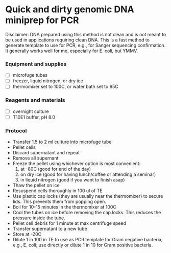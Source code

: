 # Quick and dirty genomic DNA miniprep for PCR

Disclaimer: DNA prepared using this method is not clean and is not meant to be used in applications requiring clean DNA. This is a fast method to generate template to use for PCR, e.g., for Sanger sequencing confirmation. It generally works well for me, especially for E. coli, but YMMV. 

### Equipment and supplies

- [ ] microfuge tubes
- [ ] freezer, liquid nitrogen, or dry ice
- [ ] thermomixer set to 100C, or water bath set to 95C

### Reagents and materials

- [ ] overnight culture 
- [ ] T10E1 buffer, pH 8.0

### Protocol

- Transfer 1.5 to 2 ml culture into microfuge tube
- Pellet cells
- Discard supernatant and repeat 
- Remove all supernant
- Freeze the pellet using whichever option is most convenient:
    1. at -80C (good for end of the day)
    2. on dry ice (good for having lunch/coffee or attending a seminar)
    3. in liquid nitrogen (good if you want to finish asap)
- Thaw the pellet on ice
- Resuspend cells thoroughly in 100 ul of TE
- Use plastic cap locks (they are usually near the thermomixer) to secure lids. This prevents them from popping open.
- Boil for 10-15 minutes in the thermomixer at 100C
- Cool the tubes on ice before removing the cap locks. This reduces the pressure inside the tube.
- Pellet cell debris for 1 minute at max centrifuge speed 
- Transfer supernatant to a new tube
- Store at -20C
- Dilute 1 in 100 in TE to use as PCR template for Gram negative bacteria, e.g., E. coli; use directly or dilute 1 in 10 for Gram positive bacteria.


